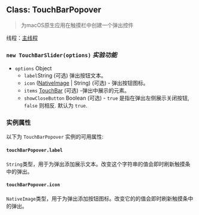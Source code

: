 ## Class: TouchBarPopover

> 为macOS原生应用在触摸栏中创建一个弹出控件

线程：[主线程](../tutorial/quick-start.md#main-process)

### `new TouchBarSlider(options)` *实验功能*

* `options` Object 
  * ` label `String (可选) 弹出按钮文本。
  * `icon` ([NativeImage](native-image.md) | String) (可选) - 弹出按钮图标。
  * `items` [TouchBar](touch-bar.md) (可选) -弹出中展示的元素。
  * `showCloseButton` Boolean (可选) - `true` 是指在弹出左侧展示关闭按钮, `false` 则相反. 默认为 `true`.

### 实例属性

以下为 ` TouchBarPopover ` 实例的可用属性:

#### `touchBarPopover.label`

`String`类型，用于为弹出添加展示文本。改变这个字符串的值会即时刷新触摸条中的弹出。

#### `touchBarPopover.icon`

`NativeImage`类型，用于为弹出添加按钮图标。改变它的的值会即时刷新触摸条中的弹出。